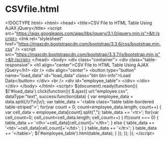 # CSVfile.html
&lt;!DOCTYPE html> &lt;html>  &lt;head>   &lt;title>CSV File to HTML Table Using AJAX jQuery&lt;/title>   &lt;script src="https://ajax.googleapis.com/ajax/libs/jquery/3.1.0/jquery.min.js">&lt;/script>   &lt;link rel="stylesheet" href="https://maxcdn.bootstrapcdn.com/bootstrap/3.3.6/css/bootstrap.min.css" />   &lt;script src="https://maxcdn.bootstrapcdn.com/bootstrap/3.3.7/js/bootstrap.min.js">&lt;/script>  &lt;/head>  &lt;body>   &lt;div class="container">    &lt;div class="table-responsive">     &lt;h1 align="center">CSV File to HTML Table Using AJAX jQuery&lt;/h1>     &lt;br />     &lt;div align="center">      &lt;button type="button" name="load_data" id="load_data" class="btn btn-info">Load Data&lt;/button>     &lt;/div>     &lt;br />     &lt;div id="employee_table">     &lt;/div>    &lt;/div>   &lt;/div>  &lt;/body> &lt;/html>  &lt;script> $(document).ready(function(){  $('#load_data').click(function(){   $.ajax({    url:"employee.csv",    dataType:"text",    success:function(data)    {     var employee_data = data.split(/\r?\n|\r/);     var table_data = '&lt;table class="table table-bordered table-striped">';     for(var count = 0; count&lt;employee_data.length; count++)     {      var cell_data = employee_data[count].split(",");      table_data += '&lt;tr>';      for(var cell_count=0; cell_count&lt;cell_data.length; cell_count++)      {       if(count === 0)       {        table_data += '&lt;th>'+cell_data[cell_count]+'&lt;/th>';       }       else       {        table_data += '&lt;td>'+cell_data[cell_count]+'&lt;/td>';       }      }      table_data += '&lt;/tr>';     }     table_data += '&lt;/table>';     $('#employee_table').html(table_data);    }   });  });   }); &lt;/script>

